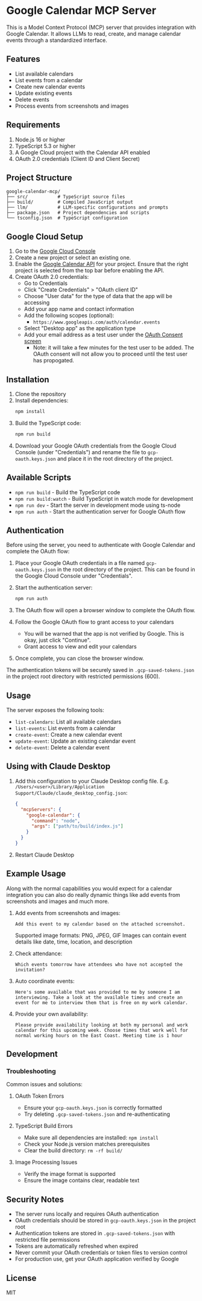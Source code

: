 # Google Calendar MCP Server

This is a Model Context Protocol (MCP) server that provides integration with Google Calendar. It allows LLMs to read, create, and manage calendar events through a standardized interface.

## Features

- List available calendars
- List events from a calendar
- Create new calendar events
- Update existing events
- Delete events
- Process events from screenshots and images

## Requirements

1. Node.js 16 or higher
2. TypeScript 5.3 or higher
3. A Google Cloud project with the Calendar API enabled
4. OAuth 2.0 credentials (Client ID and Client Secret)

## Project Structure

```
google-calendar-mcp/
├── src/           # TypeScript source files
├── build/         # Compiled JavaScript output
├── llm/           # LLM-specific configurations and prompts
├── package.json   # Project dependencies and scripts
└── tsconfig.json  # TypeScript configuration
```

## Google Cloud Setup

1. Go to the [Google Cloud Console](https://console.cloud.google.com)
2. Create a new project or select an existing one.
3. Enable the [Google Calendar API](https://console.cloud.google.com/apis/library/calendar-json.googleapis.com) for your project. Ensure that the right project is selected from the top bar before enabling the API.
4. Create OAuth 2.0 credentials:
   - Go to Credentials
   - Click "Create Credentials" > "OAuth client ID"
   - Choose "User data" for the type of data that the app will be accessing
   - Add your app name and contact information
   - Add the following scopes (optional):
     - `https://www.googleapis.com/auth/calendar.events`
   - Select "Desktop app" as the application type
   - Add your email address as a test user under the [OAuth Consent screen](https://console.cloud.google.com/apis/credentials/consent)
      - Note: it will take a few minutes for the test user to be added. The OAuth consent will not allow you to proceed until the test user has propogated.

## Installation

1. Clone the repository
2. Install dependencies:
   ```bash
   npm install
   ```
3. Build the TypeScript code:
   ```bash
   npm run build
   ```
4. Download your Google OAuth credentials from the Google Cloud Console (under "Credentials") and rename the file to `gcp-oauth.keys.json` and place it in the root directory of the project.

## Available Scripts

- `npm run build` - Build the TypeScript code
- `npm run build:watch` - Build TypeScript in watch mode for development
- `npm run dev` - Start the server in development mode using ts-node
- `npm run auth` - Start the authentication server for Google OAuth flow

## Authentication

Before using the server, you need to authenticate with Google Calendar and complete the OAuth flow:

1. Place your Google OAuth credentials in a file named `gcp-oauth.keys.json` in the root directory of the project. This can be found in the Google Cloud Console under "Credentials".

2. Start the authentication server:
   ```bash
   npm run auth
   ```

3. The OAuth flow will open a browser window to complete the OAuth flow.
4. Follow the Google OAuth flow to grant access to your calendars
   - You will be warned that the app is not verified by Google. This is okay, just click "Continue".
   - Grant access to view and edit your calendars
5. Once complete, you can close the browser window.

The authentication tokens will be securely saved in `.gcp-saved-tokens.json` in the project root directory with restricted permissions (600).

## Usage

The server exposes the following tools:
   - `list-calendars`: List all available calendars
   - `list-events`: List events from a calendar
   - `create-event`: Create a new calendar event
   - `update-event`: Update an existing calendar event
   - `delete-event`: Delete a calendar event

## Using with Claude Desktop

1. Add this configuration to your Claude Desktop config file. E.g. `/Users/<user>/Library/Application Support/Claude/claude_desktop_config.json`:
   ```json
   {
     "mcpServers": {
       "google-calendar": {
         "command": "node",
         "args": ["path/to/build/index.js"]
       }
     }
   }
   ```

2. Restart Claude Desktop

## Example Usage

Along with the normal capabilities you would expect for a calendar integration you can also do really dynamic things like add events from screenshots and images and much more.

1. Add events from screenshots and images:
   ```
   Add this event to my calendar based on the attached screenshot.
   ```
   Supported image formats: PNG, JPEG, GIF
   Images can contain event details like date, time, location, and description
   
2. Check attendance:
   ```
   Which events tomorrow have attendees who have not accepted the invitation?
   ```
3. Auto coordinate events:
   ```
   Here's some available that was provided to me by someone I am interviewing. Take a look at the available times and create an event for me to interview them that is free on my work calendar.
   ```
4. Provide your own availability:
   ```
   Please provide availability looking at both my personal and work calendar for this upcoming week. Choose times that work well for normal working hours on the East Coast. Meeting time is 1 hour
   ```

## Development

### Troubleshooting

Common issues and solutions:

1. OAuth Token Errors
   - Ensure your `gcp-oauth.keys.json` is correctly formatted
   - Try deleting `.gcp-saved-tokens.json` and re-authenticating
   
2. TypeScript Build Errors
   - Make sure all dependencies are installed: `npm install`
   - Check your Node.js version matches prerequisites
   - Clear the build directory: `rm -rf build/`

3. Image Processing Issues
   - Verify the image format is supported
   - Ensure the image contains clear, readable text

## Security Notes

- The server runs locally and requires OAuth authentication
- OAuth credentials should be stored in `gcp-oauth.keys.json` in the project root
- Authentication tokens are stored in `.gcp-saved-tokens.json` with restricted file permissions
- Tokens are automatically refreshed when expired
- Never commit your OAuth credentials or token files to version control
- For production use, get your OAuth application verified by Google

## License

MIT

